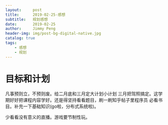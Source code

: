 ```yaml
---
layout:     post
title:      2019-02-25-感想
subtitle:   规划感想
date:       2019-02-25
author:     Jimmy Peng
header-img: img/post-bg-digital-native.jpg
catalog: true
tags:
    - 感想
    - 规划
---
```

# 目标和计划
凡事预则立，不预则废。给二月底和三月定大计划小计划
三月把驾照搞定。这学期好好把课程内容学好。还是得坚持看看题目，刷一刷知乎帖子里程序员 必看书目。补充一下基础知识(go啦，分布式系统啦)。

少看看没有意义的直播。游戏要节制性玩。
